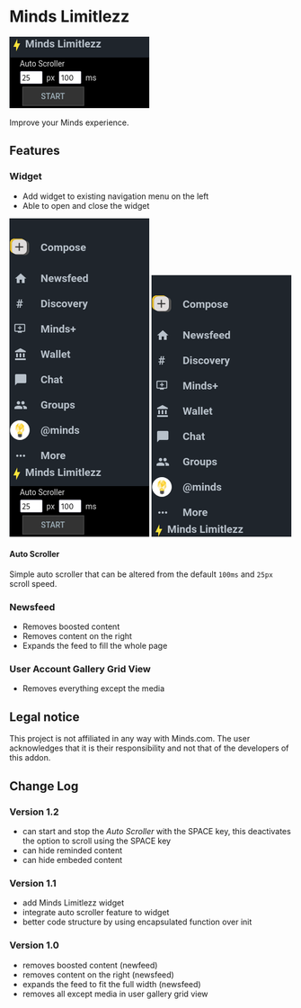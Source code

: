# Minds Limitlezz

![Minds Limitlezz Widget](./assets/img/v1.1-minds-limitlezz-widget.png)

Improve your Minds experience.

## Features

### Widget

- Add widget to existing navigation menu on the left
- Able to open and close the widget

![Minds Limitlezz Widget Open](./assets/img/v1.1-sidemenu-minds-limitlezz-widget-open.png)
![Minds Limitlezz Widget Close](./assets/img/v1.1-sidemenu-minds-limitlezz-widget-close.png)

#### Auto Scroller

Simple auto scroller that can be altered from the default `100ms` and `25px` scroll speed.

### Newsfeed

- Removes boosted content
- Removes content on the right
- Expands the feed to fill the whole page

### User Account Gallery Grid View

- Removes everything except the media

## Legal notice

This project is not affiliated in any way with Minds.com. 
The user acknowledges that it is their responsibility and not that of the developers of this addon.

## Change Log

### Version 1.2

- can start and stop the *Auto Scroller* with the SPACE key, this deactivates the option to scroll using the SPACE key
- can hide reminded content
- can hide embeded content

### Version 1.1

- add Minds Limitlezz widget
- integrate auto scroller feature to widget
- better code structure by using encapsulated function over init


### Version 1.0

- removes boosted content (newfeed)
- removes content on the right (newsfeed)
- expands the feed to fit the full width (newsfeed)
- removes all except media in user gallery grid view
